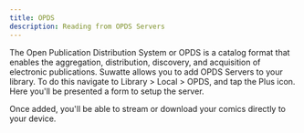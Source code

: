 ```yaml
---
title: OPDS
description: Reading from OPDS Servers
---
```


The Open Publication Distribution System or OPDS is a catalog format that enables the aggregation, distribution, discovery, and acquisition of electronic publications. Suwatte allows you to add OPDS Servers to your library. To do this navigate to Library > Local > OPDS, and tap the Plus icon. Here you'll be presented a form to setup the server. 

Once added, you'll be able to stream or download your comics directly to your device.